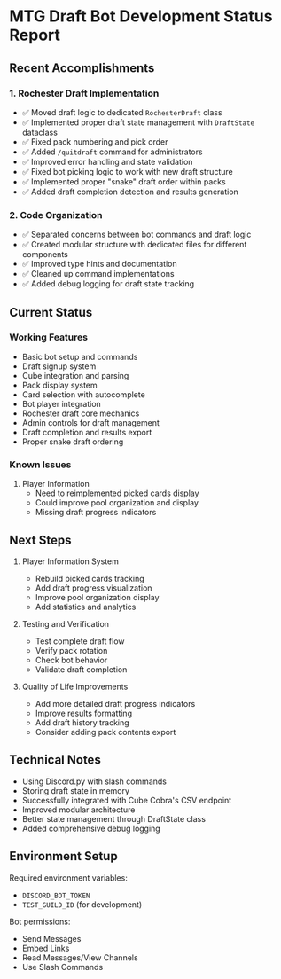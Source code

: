 # MTG Draft Bot Development Status Report

## Recent Accomplishments

### 1. Rochester Draft Implementation
- ✅ Moved draft logic to dedicated `RochesterDraft` class
- ✅ Implemented proper draft state management with `DraftState` dataclass
- ✅ Fixed pack numbering and pick order
- ✅ Added `/quitdraft` command for administrators
- ✅ Improved error handling and state validation
- ✅ Fixed bot picking logic to work with new draft structure
- ✅ Implemented proper "snake" draft order within packs
- ✅ Added draft completion detection and results generation

### 2. Code Organization
- ✅ Separated concerns between bot commands and draft logic
- ✅ Created modular structure with dedicated files for different components
- ✅ Improved type hints and documentation
- ✅ Cleaned up command implementations
- ✅ Added debug logging for draft state tracking

## Current Status

### Working Features
- Basic bot setup and commands
- Draft signup system
- Cube integration and parsing
- Pack display system
- Card selection with autocomplete
- Bot player integration
- Rochester draft core mechanics
- Admin controls for draft management
- Draft completion and results export
- Proper snake draft ordering

### Known Issues
1. Player Information
   - Need to reimplemented picked cards display
   - Could improve pool organization and display
   - Missing draft progress indicators

## Next Steps

1. Player Information System
   - Rebuild picked cards tracking
   - Add draft progress visualization
   - Improve pool organization display
   - Add statistics and analytics

2. Testing and Verification
   - Test complete draft flow
   - Verify pack rotation
   - Check bot behavior
   - Validate draft completion

3. Quality of Life Improvements
   - Add more detailed draft progress indicators
   - Improve results formatting
   - Add draft history tracking
   - Consider adding pack contents export

## Technical Notes

- Using Discord.py with slash commands
- Storing draft state in memory
- Successfully integrated with Cube Cobra's CSV endpoint
- Improved modular architecture
- Better state management through DraftState class
- Added comprehensive debug logging

## Environment Setup

Required environment variables:
- `DISCORD_BOT_TOKEN`
- `TEST_GUILD_ID` (for development)

Bot permissions:
- Send Messages
- Embed Links
- Read Messages/View Channels
- Use Slash Commands 